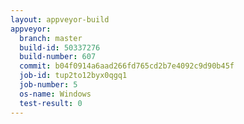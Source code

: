 ```yaml
---
layout: appveyor-build
appveyor:
  branch: master
  build-id: 50337276
  build-number: 607
  commit: b04f0914a6aad266fd765cd2b7e4092c9d90b45f
  job-id: tup2to12byx0qgq1
  job-number: 5
  os-name: Windows
  test-result: 0
---
```


